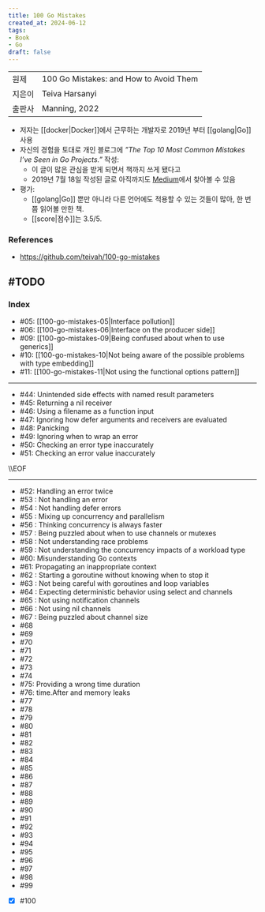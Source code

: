 ```yaml
---
title: 100 Go Mistakes
created_at: 2024-06-12
tags:
- Book
- Go
draft: false
---
```



| | |
| --- | --- |
| 원제 | 100 Go Mistakes: and How to Avoid Them |
| 지은이 | Teiva Harsanyi |
| 출판사 | Manning, 2022 |

- 저자는 [[docker|Docker]]에서 근무하는 개발자로 2019년 부터 [[golang|Go]] 사용
- 자신의 경험을 토대로 개인 블로그에 *”The Top 10 Most Common Mistakes I’ve Seen in Go Projects.”* 작성:
    - 이 글이 많은 관심을 받게 되면서 책까지 쓰게 됐다고
    - 2019년 7월 18일 작성된 글로 아직까지도 [Medium](https://itnext.io/the-top-10-most-common-mistakes-ive-seen-in-go-projects-4b79d4f6cd65)에서 찾아볼 수 있음
- 평가:
    - [[golang|Go]] 뿐만 아니라 다른 언어에도 적용할 수 있는 것들이 많아, 한 번쯤 읽어볼 만한 책. 
    - [[score|점수]]는 3.5/5.


### References
- https://github.com/teivah/100-go-mistakes







#TODO
---
### Index
- #05: [[100-go-mistakes-05|Interface pollution]]
- #06: [[100-go-mistakes-06|Interface on the producer side]]
- #09: [[100-go-mistakes-09|Being confused about when to  use generics]]
- #10: [[100-go-mistakes-10|Not being aware of the possible problems with type embedding]]
- #11: [[100-go-mistakes-11|Not using the functional options pattern]]


---
- #44: Unintended side effects with named
result parameters
- #45: Returning a nil receiver
- #46: Using a filename as a function input
- #47: Ignoring how defer arguments and
receivers are evaluated
- #48: Panicking
- #49: Ignoring when to wrap an error
- #50: Checking an error type inaccurately
- #51: Checking an error value inaccurately





\\\EOF

---
- #52: Handling an error twice
- #53 : Not handling an error
- #54 : Not handling defer errors
- #55 : Mixing up concurrency and parallelism
- #56 : Thinking concurrency is always faster
- #57 : Being puzzled about when to use channels or mutexes
- #58 : Not understanding race problems
- #59 : Not understanding the concurrency impacts of a workload type
- #60: Misunderstanding Go contexts
- #61: Propagating an inappropriate context
- #62 : Starting a goroutine without knowing
when to stop it
- #63 : Not being careful with goroutines
and loop variables
- #64 : Expecting deterministic behavior using select
and channels
- #65 : Not using notification channels
- #66 : Not using nil channels
- #67 : Being puzzled about channel size
- #68
- #69
- #70
- #71
- #72
- #73
- #74
- #75: Providing a wrong time duration
- #76: time.After and memory leaks
- #77
- #78
- #79
- #80
- #81
- #82
- #83
- #84
- #85
- #86
- #87
- #88
- #89
- #90
- #91
- #92
- #93
- #94
- #95
- #96
- #97
- #98
- #99
- [x] #100